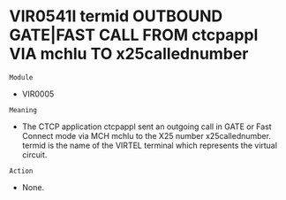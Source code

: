 # VIR0541I termid OUTBOUND GATE|FAST CALL FROM ctcpappl VIA mchlu TO x25callednumber

`Module`
- 	VIR0005

`Meaning`
- The CTCP application ctcpappl sent an outgoing call in GATE or Fast Connect mode via MCH mchlu to the X25 number x25callednumber. termid is the name of the VIRTEL terminal which represents the virtual circuit.

`Action`
- None.
